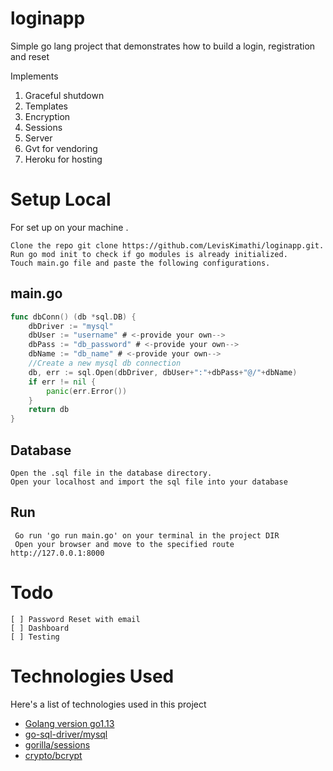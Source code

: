 # loginapp
Simple go lang project that demonstrates how to build a login, registration and reset

Implements
1. Graceful shutdown
2. Templates
3. Encryption
4. Sessions
5. Server
6. Gvt for vendoring
7. Heroku for hosting
# Setup Local

For set up on your machine .

    Clone the repo git clone https://github.com/LevisKimathi/loginapp.git.
    Run go mod init to check if go modules is already initialized.
    Touch main.go file and paste the following configurations.

## main.go
```go
func dbConn() (db *sql.DB) {
	dbDriver := "mysql"
	dbUser := "username" # <-provide your own-->
	dbPass := "db_password" # <-provide your own-->
	dbName := "db_name" # <-provide your own-->
	//Create a new mysql db connection
	db, err := sql.Open(dbDriver, dbUser+":"+dbPass+"@/"+dbName)
	if err != nil {
		panic(err.Error())
	}
	return db
}
```
## Database 
    Open the .sql file in the database directory.
    Open your localhost and import the sql file into your database
## Run
     Go run 'go run main.go' on your terminal in the project DIR
     Open your browser and move to the specified route http://127.0.0.1:8000
# Todo
    [ ] Password Reset with email
    [ ] Dashboard
    [ ] Testing
# Technologies Used

Here's a list of technologies used in this project

  * [Golang version go1.13](https://golang.org/doc/go1.13)  
  * [go-sql-driver/mysql](https://github.com/go-sql-driver/mysql)  
  * [gorilla/sessions](https://github.com/gorilla/sessions)  
  * [crypto/bcrypt](https://golang.org/x/crypto/bcrypt)  